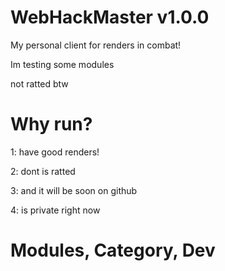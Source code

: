 # WebHackMaster v1.0.0


My personal client for renders in combat!


Im testing some modules


not ratted btw

# Why run?


1: have good renders!


2: dont is ratted 


3: and it will be soon on github


4: is private right now 


# Modules, Category, Dev
